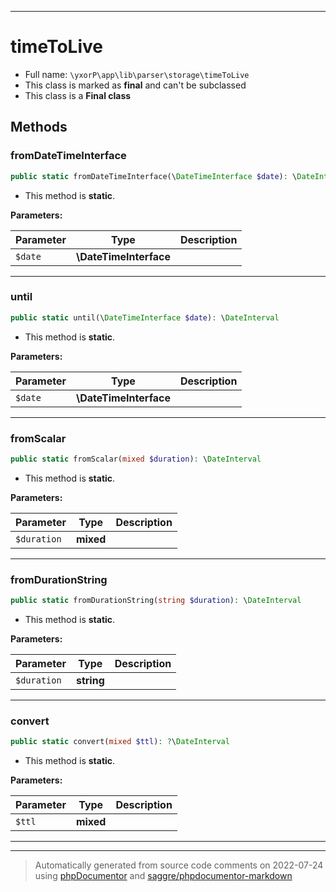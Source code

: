 ***

# timeToLive





* Full name: `\yxorP\app\lib\parser\storage\timeToLive`
* This class is marked as **final** and can't be subclassed
* This class is a **Final class**




## Methods


### fromDateTimeInterface



```php
public static fromDateTimeInterface(\DateTimeInterface $date): \DateInterval
```



* This method is **static**.




**Parameters:**

| Parameter | Type | Description |
|-----------|------|-------------|
| `$date` | **\DateTimeInterface** |  |




***

### until



```php
public static until(\DateTimeInterface $date): \DateInterval
```



* This method is **static**.




**Parameters:**

| Parameter | Type | Description |
|-----------|------|-------------|
| `$date` | **\DateTimeInterface** |  |




***

### fromScalar



```php
public static fromScalar(mixed $duration): \DateInterval
```



* This method is **static**.




**Parameters:**

| Parameter | Type | Description |
|-----------|------|-------------|
| `$duration` | **mixed** |  |




***

### fromDurationString



```php
public static fromDurationString(string $duration): \DateInterval
```



* This method is **static**.




**Parameters:**

| Parameter | Type | Description |
|-----------|------|-------------|
| `$duration` | **string** |  |




***

### convert



```php
public static convert(mixed $ttl): ?\DateInterval
```



* This method is **static**.




**Parameters:**

| Parameter | Type | Description |
|-----------|------|-------------|
| `$ttl` | **mixed** |  |




***


***
> Automatically generated from source code comments on 2022-07-24 using [phpDocumentor](http://www.phpdoc.org/) and [saggre/phpdocumentor-markdown](https://github.com/Saggre/phpDocumentor-markdown)
